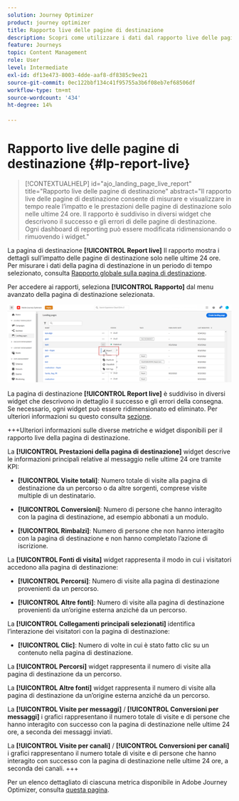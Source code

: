 ```yaml
---
solution: Journey Optimizer
product: journey optimizer
title: Rapporto live delle pagine di destinazione
description: Scopri come utilizzare i dati dal rapporto live delle pagine di destinazione
feature: Journeys
topic: Content Management
role: User
level: Intermediate
exl-id: df13e473-8003-4dde-aaf8-df8385c9ee21
source-git-commit: 0ec122bbf134c41f95755a3b6f08eb7ef68506df
workflow-type: tm+mt
source-wordcount: '434'
ht-degree: 14%

---
```


# Rapporto live delle pagine di destinazione {#lp-report-live}

>[!CONTEXTUALHELP]
>id="ajo_landing_page_live_report"
>title="Rapporto live delle pagine di destinazione"
>abstract="Il rapporto live delle pagine di destinazione consente di misurare e visualizzare in tempo reale l’impatto e le prestazioni delle pagine di destinazione solo nelle ultime 24 ore. Il rapporto è suddiviso in diversi widget che descrivono il successo e gli errori di delle pagine di destinazione. Ogni dashboard di reporting può essere modificata ridimensionando o rimuovendo i widget."

La pagina di destinazione **[!UICONTROL Report live]** Il rapporto mostra i dettagli sull’impatto delle pagine di destinazione solo nelle ultime 24 ore. Per misurare i dati della pagina di destinazione in un periodo di tempo selezionato, consulta [Rapporto globale sulla pagina di destinazione](lp-report-global.md).

Per accedere ai rapporti, seleziona **[!UICONTROL Rapporto]** dal menu avanzato della pagina di destinazione selezionata.

![](assets/landing_page_report.png)

La pagina di destinazione **[!UICONTROL Report live]** è suddiviso in diversi widget che descrivono in dettaglio il successo e gli errori della consegna. Se necessario, ogni widget può essere ridimensionato ed eliminato. Per ulteriori informazioni su questo consulta [sezione](live-report.md).

+++Ulteriori informazioni sulle diverse metriche e widget disponibili per il rapporto live della pagina di destinazione.

La **[!UICONTROL Prestazioni della pagina di destinazione]** widget descrive le informazioni principali relative al messaggio nelle ultime 24 ore tramite KPI:

* **[!UICONTROL Visite totali]**: Numero totale di visite alla pagina di destinazione da un percorso o da altre sorgenti, comprese visite multiple di un destinatario.

* **[!UICONTROL Conversioni]**: Numero di persone che hanno interagito con la pagina di destinazione, ad esempio abbonati a un modulo.

* **[!UICONTROL Rimbalzi]**: Numero di persone che non hanno interagito con la pagina di destinazione e non hanno completato l’azione di iscrizione.

La **[!UICONTROL Fonti di visita]** widget rappresenta il modo in cui i visitatori accedono alla pagina di destinazione:

* **[!UICONTROL Percorsi]**: Numero di visite alla pagina di destinazione provenienti da un percorso.

* **[!UICONTROL Altre fonti]**: Numero di visite alla pagina di destinazione provenienti da un’origine esterna anziché da un percorso.

La **[!UICONTROL Collegamenti principali selezionati]** identifica l’interazione dei visitatori con la pagina di destinazione:

* **[!UICONTROL Clic]**: Numero di volte in cui è stato fatto clic su un contenuto nella pagina di destinazione.

La **[!UICONTROL Percorsi]** widget rappresenta il numero di visite alla pagina di destinazione da un percorso.

La **[!UICONTROL Altre fonti]** widget rappresenta il numero di visite alla pagina di destinazione da un’origine esterna anziché da un percorso.

La **[!UICONTROL Visite per messaggi]** / **[!UICONTROL Conversioni per messaggi]** i grafici rappresentano il numero totale di visite e di persone che hanno interagito con successo con la pagina di destinazione nelle ultime 24 ore, a seconda dei messaggi inviati.

La **[!UICONTROL Visite per canali]** / **[!UICONTROL Conversioni per canali]** i grafici rappresentano il numero totale di visite e di persone che hanno interagito con successo con la pagina di destinazione nelle ultime 24 ore, a seconda dei canali.
+++

Per un elenco dettagliato di ciascuna metrica disponibile in Adobe Journey Optimizer, consulta [questa pagina](live-report.md#list-of-components-live).
